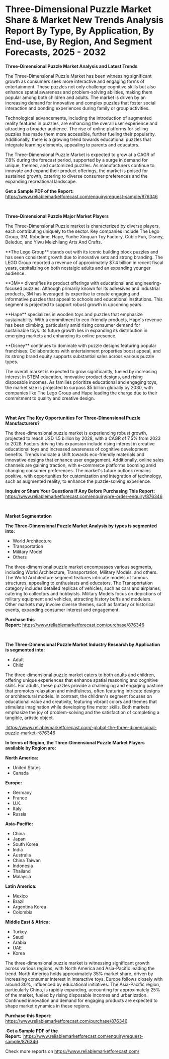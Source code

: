 <p><h1>Three-Dimensional Puzzle Market Share & Market New Trends Analysis Report By Type, By Application, By End-use, By Region, And Segment Forecasts, 2025 - 2032</h1></p><p><strong>Three-Dimensional Puzzle Market Analysis and Latest Trends</strong></p>
<p><p>The Three-Dimensional Puzzle Market has been witnessing significant growth as consumers seek more interactive and engaging forms of entertainment. These puzzles not only challenge cognitive skills but also enhance spatial awareness and problem-solving abilities, making them popular among both children and adults. The market is driven by an increasing demand for innovative and complex puzzles that foster social interaction and bonding experiences during family or group activities.</p><p>Technological advancements, including the introduction of augmented reality features in puzzles, are enhancing the overall user experience and attracting a broader audience. The rise of online platforms for selling puzzles has made them more accessible, further fueling their popularity. Additionally, there is a growing trend towards educational puzzles that integrate learning elements, appealing to parents and educators.</p><p>The Three-Dimensional Puzzle Market is expected to grow at a CAGR of 7.8% during the forecast period, supported by a surge in demand for unique, themed, and customized puzzles. As manufacturers continue to innovate and expand their product offerings, the market is poised for sustained growth, catering to diverse consumer preferences and the expanding recreational landscape.</p></p>
<p><strong>Get a Sample PDF of the Report:&nbsp;</strong> <a href="https://www.reliablemarketforecast.com/enquiry/request-sample/876346?utm_campaign=2307&utm_medium=2&utm_source=Github&utm_content=ia&utm_term=30032025&utm_id=three-dimensional-puzzle">https://www.reliablemarketforecast.com/enquiry/request-sample/876346</a></p>
<p>&nbsp;</p>
<p><strong>Three-Dimensional Puzzle Major Market Players</strong></p>
<p><p>The Three-Dimensional Puzzle market is characterized by diverse players, each contributing uniquely to the sector. Key companies include The Lego Group, 3M, Robotime, Hape, Yunhe Xinquan Toy Factory, Cubic Fun, Disney, Beleduc, and Yiwu Meizhilang Arts And Crafts.</p><p>**The Lego Group** stands out with its iconic building block puzzles and has seen consistent growth due to innovative sets and strong branding. The LEGO Group reported a revenue of approximately $7.4 billion in recent fiscal years, capitalizing on both nostalgic adults and an expanding younger audience.</p><p>**3M** diversifies its product offerings with educational and engineering-focused puzzles. Although primarily known for its adhesives and industrial products, 3M has leveraged its expertise to create engaging and informative puzzles that appeal to schools and educational institutions. This segment is projected to support robust growth in upcoming years.</p><p>**Hape** specializes in wooden toys and puzzles that emphasize sustainability. With a commitment to eco-friendly products, Hape's revenue has been climbing, particularly amid rising consumer demand for sustainable toys. Its future growth lies in expanding its distribution in emerging markets and enhancing its online presence.</p><p>**Disney** continues to dominate with puzzle designs featuring popular franchises. Collaborations with entertainment properties boost appeal, and its strong brand equity supports substantial sales across various puzzle types.</p><p>The overall market is expected to grow significantly, fueled by increasing interest in STEM education, innovative product designs, and rising disposable incomes. As families prioritize educational and engaging toys, the market size is projected to surpass $5 billion globally by 2030, with companies like The Lego Group and Hape leading the charge due to their commitment to quality and creative design.</p></p>
<p>&nbsp;</p>
<p><strong>What Are The Key Opportunities For Three-Dimensional Puzzle Manufacturers?</strong></p>
<p><p>The three-dimensional puzzle market is experiencing robust growth, projected to reach USD 1.5 billion by 2028, with a CAGR of 7.5% from 2023 to 2028. Factors driving this expansion include rising interest in creative educational toys and increased awareness of cognitive development benefits. Trends indicate a shift towards eco-friendly materials and innovative designs that enhance user engagement. Additionally, online sales channels are gaining traction, with e-commerce platforms booming amid changing consumer preferences. The market's future outlook remains positive, with opportunities for customization and integration of technology, such as augmented reality, to enhance the puzzle-solving experience.</p></p>
<p><strong>Inquire or Share Your Questions If Any Before Purchasing This Report:</strong> <a href="https://www.reliablemarketforecast.com/enquiry/pre-order-enquiry/876346?utm_campaign=2307&utm_medium=2&utm_source=Github&utm_content=ia&utm_term=30032025&utm_id=three-dimensional-puzzle">https://www.reliablemarketforecast.com/enquiry/pre-order-enquiry/876346</a></p>
<p>&nbsp;</p>
<p><strong>Market Segmentation</strong></p>
<p><strong>The Three-Dimensional Puzzle Market Analysis by types is segmented into:</strong></p>
<p><ul><li>World Architecture</li><li>Transportation</li><li>Military Model</li><li>Others</li></ul></p>
<p><p>The three-dimensional puzzle market encompasses various segments, including World Architecture, Transportation, Military Models, and others. The World Architecture segment features intricate models of famous structures, appealing to enthusiasts and educators. The Transportation category includes detailed replicas of vehicles, such as cars and airplanes, catering to collectors and hobbyists. Military Models focus on depictions of military equipment and vehicles, attracting history buffs and modelers. Other markets may involve diverse themes, such as fantasy or historical events, expanding consumer interest and engagement.</p></p>
<p><strong>Purchase this Report:&nbsp;</strong><a href="https://www.reliablemarketforecast.com/purchase/876346?utm_campaign=2307&utm_medium=2&utm_source=Github&utm_content=ia&utm_term=30032025&utm_id=three-dimensional-puzzle">https://www.reliablemarketforecast.com/purchase/876346</a></p>
<p>&nbsp;</p>
<p><strong>The Three-Dimensional Puzzle Market Industry Research by Application is segmented into:</strong></p>
<p><ul><li>Adult</li><li>Child</li></ul></p>
<p><p>The three-dimensional puzzle market caters to both adults and children, offering unique experiences that enhance spatial reasoning and cognitive skills. For adults, these puzzles provide a challenging and engaging pastime that promotes relaxation and mindfulness, often featuring intricate designs or architectural models. In contrast, the children's segment focuses on educational value and creativity, featuring vibrant colors and themes that stimulate imagination while developing fine motor skills. Both markets emphasize the joy of problem-solving and the satisfaction of completing a tangible, artistic object.</p></p>
<p><a href="https://www.reliablemarketforecast.com/-global-the-three-dimensional-puzzle-market-r876346?utm_campaign=2307&utm_medium=2&utm_source=Github&utm_content=ia&utm_term=30032025&utm_id=three-dimensional-puzzle">&nbsp;https://www.reliablemarketforecast.com/-global-the-three-dimensional-puzzle-market-r876346</a></p>
<p><strong>In terms of Region, the Three-Dimensional Puzzle Market Players available by Region are:</strong></p>
<p>
    <p> <strong> North America: </strong>
        <ul>
            <li>United States</li>
            <li>Canada</li>
        </ul>
        </p> 
    <p> <strong> Europe: </strong>
        <ul>
            <li>Germany</li>
            <li>France</li>
            <li>U.K.</li>
            <li>Italy</li>
            <li>Russia</li>
        </ul>
        </p> 
    <p> <strong> Asia-Pacific: </strong>
        <ul>
            <li>China</li>
            <li>Japan</li>
            <li>South Korea</li>
            <li>India</li>
            <li>Australia</li>
            <li>China Taiwan</li>
            <li>Indonesia</li>
            <li>Thailand</li>
            <li>Malaysia</li>
        </ul>
        </p> 
    <p> <strong> Latin America: </strong>
        <ul>
            <li>Mexico</li>
            <li>Brazil</li>
            <li>Argentina Korea</li>
            <li>Colombia</li>
        </ul>
        </p> 
    <p> <strong> Middle East & Africa: </strong>
        <ul>
            <li>Turkey</li>
            <li>Saudi</li>
            <li>Arabia</li>
            <li>UAE</li>
            <li>Korea</li>
        </ul>
    </p>
    </p>
<p><p>The three-dimensional puzzle market is witnessing significant growth across various regions, with North America and Asia-Pacific leading the trend. North America holds approximately 35% market share, driven by increasing consumer interest in interactive toys. Europe follows closely with around 30%, influenced by educational initiatives. The Asia-Pacific region, particularly China, is rapidly expanding, accounting for approximately 25% of the market, fueled by rising disposable incomes and urbanization. Continued innovation and demand for engaging products are expected to shape market dynamics in these regions.</p></p>
<p><strong>Purchase this Report: </strong><a href="https://www.reliablemarketforecast.com/purchase/876346?utm_campaign=2307&utm_medium=2&utm_source=Github&utm_content=ia&utm_term=30032025&utm_id=three-dimensional-puzzle">https://www.reliablemarketforecast.com/purchase/876346</a></p>
<p>&nbsp;<strong>Get a Sample PDF of the Report:&nbsp;&nbsp;</strong><a href="https://www.reliablemarketforecast.com/enquiry/request-sample/876346?utm_campaign=2307&utm_medium=2&utm_source=Github&utm_content=ia&utm_term=30032025&utm_id=three-dimensional-puzzle">https://www.reliablemarketforecast.com/enquiry/request-sample/876346</a></p>
<p><strong></strong></p>
<p>Check more reports on <a href="https://www.reliablemarketforecast.com/?utm_campaign=2307&utm_medium=2&utm_source=Github&utm_content=ia&utm_term=30032025&utm_id=three-dimensional-puzzle">https://www.reliablemarketforecast.com/</a></p>